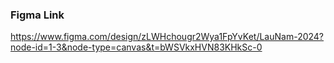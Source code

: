 ### Figma Link
https://www.figma.com/design/zLWHchougr2Wya1FpYvKet/LauNam-2024?node-id=1-3&node-type=canvas&t=bWSVkxHVN83KHkSc-0
